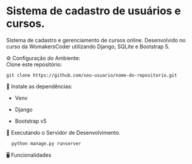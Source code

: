 # Sistema de cadastro de usuários e cursos.
Sistema de cadastro e gerenciamento de cursos online. Desenvolvido no curso da WomakersCoder utilizando Django, SQLite e Bootstrap 5.<br>

⚙️ Configuração do Ambiente:<br>
Clone este repositório:<br>
```
git clone https://github.com/seu-usuario/nome-do-repositorio.git
```
🔧 Instale as dependências:<br>
- Venv

- Django

- Bootstrap v5

 📌 Executando o Servidor de Desenvolvimento.<br>
```
  python manage.py runserver
```

🖥️ Funcionalidades


